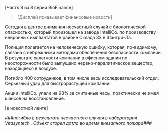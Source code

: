 [Часть 8 из 8 серии BioFinance]

>[Дисплей показывает финансовые новости]

Сегодня в центре внимания несчастный случай с биологической опасностью, который произошел на заводе IntelliCo.  по производству нейронных имплантатов в районе Склада 33 в Шангри-Ла.

Полиция полагается на человеческую ошибку, которая, по-видимому, связана с небрежными методами обеспечения безопасности компании. В результате халатности компании в офисном здании по неосторожности было выпущено нервно-паралитическое вещество, находящееся в воздухе.

Погибло 400 сотрудников, в том числе весь исследовательский отдел. Серьезный удар для быстрорастущей компании.

Акции IntelliCo. упали на 98% за считанные часы, практически не имея шансов на восстановление.

[в новостной ленте]

*###погибло в результате несчастного случая в лаборатории Vitasyntech . Объект сгорел дотла во время внезапного пожара###*
